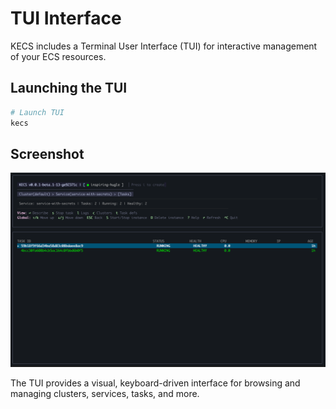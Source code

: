 # TUI Interface

KECS includes a Terminal User Interface (TUI) for interactive management of your ECS resources.

## Launching the TUI

```bash
# Launch TUI
kecs
```

## Screenshot

![KECS TUI Interface](/assets/kecs-tui.png)

The TUI provides a visual, keyboard-driven interface for browsing and managing clusters, services, tasks, and more.
